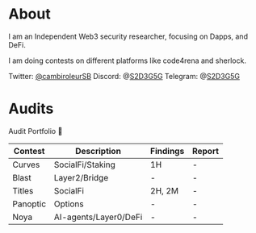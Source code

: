 

# About
I am an Independent Web3 security researcher, focusing on Dapps, and DeFi.

I am doing contests on different platforms like code4rena and sherlock.

Twitter: [@cambiroleurSB](https://twitter.com/cambrioleurSB)
Discord: @[S2D3G5G](https://twitter.com/cambrioleurSB)
Telegram: @[S2D3G5G](https://twitter.com/cambrioleurSB)

# Audits
Audit Portfolio 💼 

|Contest|Description|Findings|Report|
|-------|-----------|--------|------|
|Curves|SocialFi/Staking|1H|-|
|Blast|Layer2/Bridge|-|-|
|Titles|SocialFi|2H, 2M|-|
|Panoptic|Options| - | - |
|Noya| AI-agents/Layer0/DeFi| - | - |
